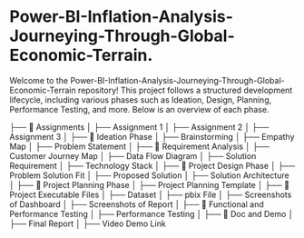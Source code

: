 # Power-BI-Inflation-Analysis-Journeying-Through-Global-Economic-Terrain.

Welcome to the Power-BI-Inflation-Analysis-Journeying-Through-Global-Economic-Terrain repository! This project follows a structured development lifecycle, including various phases such as Ideation, Design, Planning, Performance Testing, and more. Below is an overview of each phase.

├── 📁 Assignments
│   ├── Assignment 1
│   ├── Assignment 2
│   ├── Assignment 3
│
├── 📁 Ideation Phase
│   ├── Brainstorming
│   ├── Empathy Map
│   ├── Problem Statement
│
├── 📁 Requirement Analysis
│   ├── Customer Journey Map
│   ├── Data Flow Diagram
│   ├── Solution Requirement
│   ├── Technology Stack
│
├── 📁 Project Design Phase
│   ├── Problem Solution Fit
│   ├── Proposed Solution
│   ├── Solution Architecture
│
├── 📁 Project Planning Phase
│   ├── Project Planning Template
│
├── 📁 Project Executable Files
│   ├── Dataset
│   ├── pbix File
│   ├── Screenshots of Dashboard
│   ├── Screenshots of Report
│
├── 📁 Functional and Performance Testing
│   ├── Performance Testing
│
├── 📁 Doc and Demo
│   ├── Final Report
│   ├── Video Demo Link
